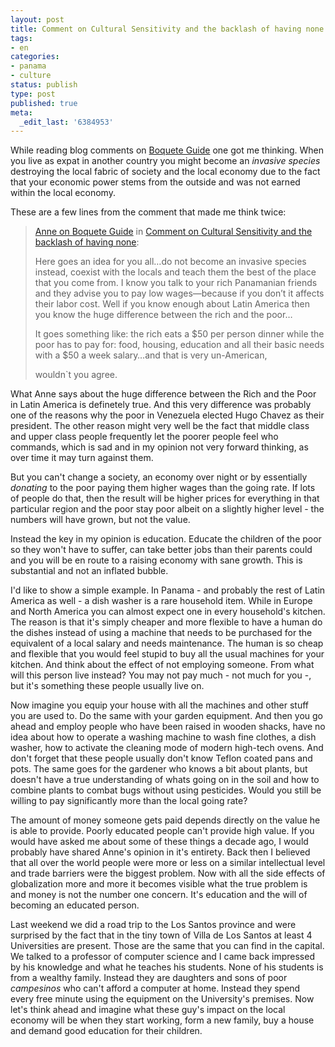 ```yaml
---
layout: post
title: Comment on Cultural Sensitivity and the backlash of having none
tags:
- en
categories:
- panama
- culture
status: publish
type: post
published: true
meta:
  _edit_last: '6384953'
---
```

<p>While reading blog comments on <a href="http://www.boqueteguide.com">Boquete Guide</a> one got me thinking. When you live as expat in another country you might become an <em>invasive species</em> destroying the local fabric of society and the local economy due to the fact that your economic power stems from the outside and was not earned within the local economy.</p>

<p>These are a few lines from the comment that made me think twice:</p>

<blockquote><a href="http://www.boqueteguide.com">Anne on Boquete Guide</a> in <a href="http://www.boqueteguide.com/?p=1108#comment-25987">Comment on Cultural Sensitivity and the backlash of having none</a>:<br>
<p>Here goes an idea for you all&#8230;do not become an invasive species instead, coexist with the locals and teach them the best of the place that you come from. I know you talk to your rich Panamanian friends and they advise you to pay low wages&mdash;because if you don&rsquo;t it affects their labor cost. Well if you know enough about Latin America then you know the huge difference between the rich and the poor&#8230;</p>

<p>It goes something like: the rich eats a $50 per person dinner while the poor has to pay for: food, housing, education and all their basic needs with a $50 a week salary&#8230;and that is very un-American,</p>
<p>wouldn`t you agree.</p>
</blockquote>

<p>What Anne says about the huge difference between the Rich and the Poor in Latin America is definetely true. And this very difference was probably one of the reasons why the poor in Venezuela elected Hugo Chavez as their president. The other reason might very well be the fact that middle class and upper class people frequently let the poorer people feel who commands, which is sad and in my opinion not very forward thinking, as over time it may turn against them.</p>

<p>But you can't change a society, an economy over night or by essentially <em>donating</em> to the poor paying them higher wages than the going rate. If lots of people do that, then the result will be higher prices for everything in that particular region and the poor stay poor albeit on a slightly higher level - the numbers will have grown, but not the value.</p>

<p>Instead the key in my opinion is education. Educate the children of the poor so they won't have to suffer, can take better jobs than their parents could and you will be en route to a raising economy with sane growth. This is substantial and not an inflated bubble.</p>

<p>I'd like to show a simple example. In Panama - and probably the rest of Latin America as well - a dish washer is a rare household item. While in Europe and North America you can almost expect one in every household's kitchen. The reason is that it's simply cheaper and more flexible to have a human do the dishes instead of using a machine that needs to be purchased for the equivalent of a local salary and needs maintenance. The human is so cheap and flexible that you would feel stupid to buy all the usual machines for your kitchen. And think about the effect of not employing someone. From what will this person live instead? You may not pay much - not much for you -, but it's something these people usually live on.</p>

<p>Now imagine you equip your house with all the machines and other stuff you are used to. Do the same with your garden equipment. And then you go ahead and employ people who have been raised in wooden shacks, have no idea about how to operate a washing machine to wash fine clothes, a dish washer, how to activate the cleaning mode of modern high-tech ovens. And don't forget that these people usually don't know Teflon coated pans and pots. The same goes for the gardener who knows a bit about plants, but doesn't have a true understanding of whats going on in the soil and how to combine plants to combat bugs without using pesticides. Would you still be willing to pay significantly more than the local going rate?</p>

<p>The amount of money someone gets paid depends directly on the value he is able to provide. Poorly educated people can't provide high value. If you would have asked me about some of these things a decade ago, I would probably have shared Anne's opinion in it's entirety. Back then I believed that all over the world people were more or less on a similar intellectual level and trade barriers were the biggest problem. Now with all the side effects of globalization more and more it becomes visible what the true problem is and money is not the number one concern. It's education and the will of becoming an educated person.</p>

<p>Last weekend we did a road trip to the Los Santos province and were surprised by the fact that in the tiny town of Villa de Los Santos at least 4 Universities are present. Those are the same that you can find in the capital. We talked to a professor of computer science and I came back impressed by his knowledge and what he teaches his students. None of his students is from a wealthy family. Instead they are daughters and sons of poor <em>campesinos</em> who can't afford a computer at home. Instead they spend every free minute using the equipment on the University's premises. Now let's think ahead and imagine what these guy's impact on the local economy will be when they start working, form a new family, buy a house and demand good education for their children.</p>

